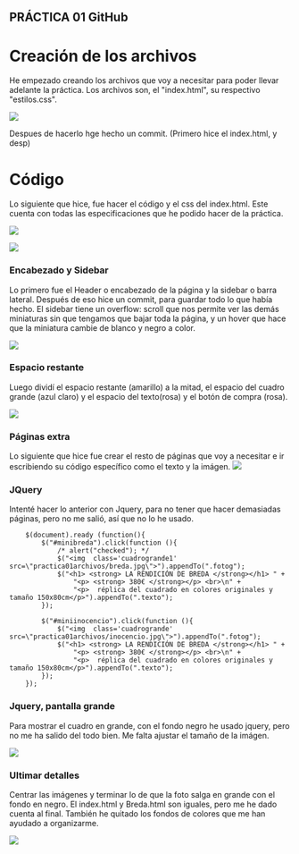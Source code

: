 ## PRÁCTICA 01 GitHub

# Creación de los archivos
He empezado creando los archivos que voy a necesitar para poder llevar 
adelante la práctica. Los archivos son, el "index.html", su respectivo "estilos.css".

![](Fotosreadme/Screenshot_1.png)

Despues de hacerlo hge hecho un commit.
(Primero hice el index.html, y desp)

# Código 
Lo siguiente que hice, fue hacer el código y el css del index.html. Este cuenta con todas
las especificaciones que he podido hacer de la práctica.

![](Fotosreadme/Screenshot_2.png)

![](Fotosreadme/Screenshot_3.png)

### Encabezado y Sidebar
Lo primero fue el Header o encabezado de la página y la sidebar o barra lateral.
Después de eso hice un commit, para guardar todo lo que había hecho.
El sidebar tiene un overflow: scroll  que nos permite ver las demás miniaturas sin 
que tengamos que bajar toda la página, y un hover que hace que la miniatura cambie 
de blanco y negro a color.

![](Fotosreadme/Screenshot_4.png)


### Espacio restante
Luego dividí el espacio restante (amarillo) a la mitad, el espacio del cuadro grande (azul claro) y el 
espacio del texto(rosa) y el botón de compra (rosa).

![](Fotosreadme/Screenshot_5.png)

### Páginas extra
Lo siguiente que hice fue crear el resto de páginas que voy a necesitar e ir 
escribiendo su código específico como el texto y la imágen.
![](Fotosreadme/Screenshot_6.png)

### JQuery
Intenté hacer lo anterior con Jquery, para no tener que hacer demasiadas páginas, pero
no me salió, así que no lo he usado.

        $(document).ready (function(){
            $("#minibreda").click(function (){
                /* alert("checked"); */
                $("<img  class='cuadrogrande1' src=\"practica01archivos/breda.jpg\">").appendTo(".fotog");
                $("<h1> <strong> LA RENDICIÓN DE BREDA </strong></h1> " +
                    "<p> <strong> 380€ </strong></p> <br>\n" +
                    "<p>  réplica del cuadrado en colores originales y tamaño 150x80cm</p>").appendTo(".texto");
            });

            $("#miniinocencio").click(function (){
                $("<img  class='cuadrogrande' src=\"practica01archivos/inocencio.jpg\">").appendTo(".fotog");
                $("<h1> <strong> LA RENDICIÓN DE BREDA </strong></h1> " +
                    "<p> <strong> 380€ </strong></p> <br>\n" +
                    "<p>  réplica del cuadrado en colores originales y tamaño 150x80cm</p>").appendTo(".texto");
            });
        });
    
### Jquery, pantalla grande
Para mostrar el cuadro en grande, con el fondo negro he usado jquery, pero no me ha salido del todo bien.
Me falta ajustar el tamaño de la imágen.

![](Fotosreadme/Screenshot_8.png)

### Ultimar detalles
Centrar las imágenes y terminar lo de que la foto salga en grande con el fondo en negro.
El index.html y Breda.html son iguales, pero me he dado cuenta al final.
También he quitado los fondos de colores que me han ayudado a organizarme.

![](Fotosreadme/Screenshot_9.png)





